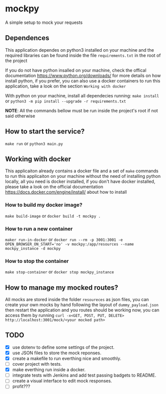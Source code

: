 # mockpy

A simple setup to mock your requests

## Dependences
This application dependes on python3 installed on your machine and the required libraries can be found inside the file ```requirements.txt``` in the root of the project

If you do not have python insalled on your machine, check the offical documentation https://www.python.org/downloads/ for more details on how install python, if you prefer, you can also use a docker containers to run this application, take a look on the section ```Working with docker```

With python on your machine, install all dependecies running:
```make install``` or ```python3 -m pip install --upgrade -r requirements.txt```


**NOTE**: All the commands bellow must be run inside the project's root if not said otherwise

## How to start the service?
```make run``` or ```python3 main.py```

## Working with docker
This applicaiton already contains a docker file and a set of ```make``` commands to run this applicaiton on your machine without the need of installing python locally, all you need is docker installed, if you don't have docker installed, please take a look on the official documentation https://docs.docker.com/engine/install/ about how to  install

### How to build my docker image?
```make build-image``` or ```docker build -t mockpy .```

### How to run a new container
```maker run-in-docker``` or ```docker run --rm -p 3001:3001 -e OPEN_BROWSER_ON_START='no' -v mockpy:/app/resources --name mockpy_instance -d mockpy```

### How to stop the container
```make stop-container``` or ```docker stop mockpy_instance```

## How to manage my mocked routes?
All mocks are stored inside the folder ```resoureces``` as json files, you can create your own mocks by hand following the layout of ```dummy_payload.json``` then restart the application and you routes should be working now, you can access them by running ```curl -x<GET, POST, PUT, DELETE> http://localhost:3001/mock/<your mocked path>```

## TODO
 - [x] use dotenv to define some settings of the project.
 - [x] use JSON files to store the mock reponses.
 - [x] create a makefile to run everthing nice and smoothly.
 - [ ] cover project with tests.
 - [x] make everthing run inside a docker.
 - [ ] integrate tests with Jenkins and add test passing badgets to README.
 - [ ] create a visual interface to edit mock responses.
 - [ ] profit???
